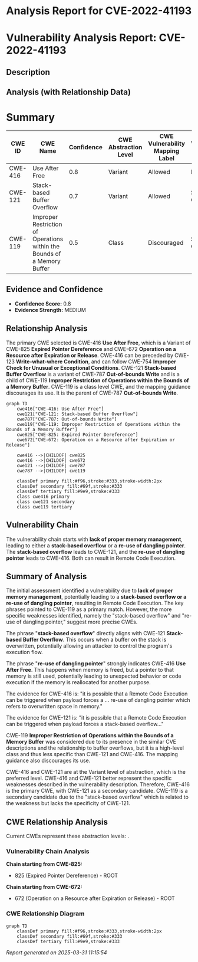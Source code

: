 # Analysis Report for CVE-2022-41193

# Vulnerability Analysis Report: CVE-2022-41193

## Description



## Analysis (with Relationship Data)

# Summary
| CWE ID | CWE Name | Confidence | CWE Abstraction Level | CWE Vulnerability Mapping Label | CWE-Vulnerability Mapping Notes |
|---|---|---|---|---|---|
| CWE-416 | Use After Free | 0.8 | Variant | Allowed | Primary CWE |
| CWE-121 | Stack-based Buffer Overflow | 0.7 | Variant | Allowed | Secondary Candidate |
| CWE-119 | Improper Restriction of Operations within the Bounds of a Memory Buffer | 0.5 | Class | Discouraged | Secondary Candidate |

## Evidence and Confidence

*   **Confidence Score:** 0.8
*   **Evidence Strength:** MEDIUM

## Relationship Analysis
The primary CWE selected is CWE-416 **Use After Free**, which is a Variant of CWE-825 **Expired Pointer Dereference** and CWE-672 **Operation on a Resource after Expiration or Release**. CWE-416 can be preceded by CWE-123 **Write-what-where Condition**, and can follow CWE-754 **Improper Check for Unusual or Exceptional Conditions**.
CWE-121 **Stack-based Buffer Overflow** is a variant of CWE-787 **Out-of-bounds Write** and is a child of CWE-119 **Improper Restriction of Operations within the Bounds of a Memory Buffer**.
CWE-119 is a class level CWE, and the mapping guidance discourages its use. It is the parent of CWE-787 **Out-of-bounds Write**.

```mermaid
graph TD
    cwe416["CWE-416: Use After Free"]
    cwe121["CWE-121: Stack-based Buffer Overflow"]
    cwe787["CWE-787: Out-of-bounds Write"]
    cwe119["CWE-119: Improper Restriction of Operations within the Bounds of a Memory Buffer"]
    cwe825["CWE-825: Expired Pointer Dereference"]
    cwe672["CWE-672: Operation on a Resource after Expiration or Release"]

    cwe416 -->|CHILDOF| cwe825
    cwe416 -->|CHILDOF| cwe672
    cwe121 -->|CHILDOF| cwe787
    cwe787 -->|CHILDOF| cwe119
    
    classDef primary fill:#f96,stroke:#333,stroke-width:2px
    classDef secondary fill:#69f,stroke:#333
    classDef tertiary fill:#9e9,stroke:#333
    class cwe416 primary
    class cwe121 secondary
    class cwe119 tertiary
```

## Vulnerability Chain
The vulnerability chain starts with **lack of proper memory management**, leading to either a **stack-based overflow** or a **re-use of dangling pointer**. The **stack-based overflow** leads to CWE-121, and the **re-use of dangling pointer** leads to CWE-416. Both can result in Remote Code Execution.

## Summary of Analysis
The initial assessment identified a vulnerability due to **lack of proper memory management**, potentially leading to a **stack-based overflow or a re-use of dangling pointer**, resulting in Remote Code Execution. The key phrases pointed to CWE-119 as a primary match. However, the more specific weaknesses identified, namely the "stack-based overflow" and "re-use of dangling pointer," suggest more precise CWEs.

The phrase "**stack-based overflow**" directly aligns with CWE-121 **Stack-based Buffer Overflow**. This occurs when a buffer on the stack is overwritten, potentially allowing an attacker to control the program's execution flow.

The phrase "**re-use of dangling pointer**" strongly indicates CWE-416 **Use After Free**. This happens when memory is freed, but a pointer to that memory is still used, potentially leading to unexpected behavior or code execution if the memory is reallocated for another purpose.

The evidence for CWE-416 is: "it is possible that a Remote Code Execution can be triggered when payload forces a ... re-use of dangling pointer which refers to overwritten space in memory."

The evidence for CWE-121 is: "it is possible that a Remote Code Execution can be triggered when payload forces a stack-based overflow..."

CWE-119 **Improper Restriction of Operations within the Bounds of a Memory Buffer** was considered due to its presence in the similar CVE descriptions and the relationship to buffer overflows, but it is a high-level class and thus less specific than CWE-121 and CWE-416. The mapping guidance also discourages its use.

CWE-416 and CWE-121 are at the Variant level of abstraction, which is the preferred level.
CWE-416 and CWE-121 better represent the specific weaknesses described in the vulnerability description. Therefore, CWE-416 is the primary CWE, with CWE-121 as a secondary candidate.
CWE-119 is a secondary candidate due to the "stack-based overflow" which is related to the weakness but lacks the specificity of CWE-121.


## CWE Relationship Analysis

Current CWEs represent these abstraction levels: .


### Vulnerability Chain Analysis

**Chain starting from CWE-825:**
- 825 (Expired Pointer Dereference) - ROOT


**Chain starting from CWE-672:**
- 672 (Operation on a Resource after Expiration or Release) - ROOT



### CWE Relationship Diagram

```mermaid
graph TD
    classDef primary fill:#f96,stroke:#333,stroke-width:2px
    classDef secondary fill:#69f,stroke:#333
    classDef tertiary fill:#9e9,stroke:#333
```



*Report generated on 2025-03-31 11:15:54*
